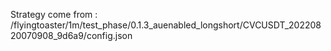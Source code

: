 Strategy come from : /flyingtoaster/1m/test_phase/0.1.3_auenabled_longshort/CVCUSDT_20220820070908_9d6a9/config.json